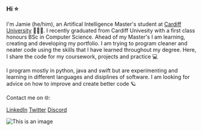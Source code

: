 ### Hi ⭐️

I'm Jamie (he/him), an Artifical Intelligence Master's student at [Cardiff University](https://www.cardiff.ac.uk/computer-science/) 👨🏻‍💻. I recently graduated from Cardiff Univesity with a first class honours BSc in Computer Science. Ahead of my Master's I am learning, creating and developing my portfolio. I am trying to program cleaner and neater code using the skills that I have learned throughout my degree. Here, I share the code for my coursework, projects and practice 💻 

I program mostly in python, java and swift but are experimenting and learning in different languages and disiplines of software. I am looking for advice on how to improve and create better code 🪐

Contact me on 🌐:

[LinkedIn](https://www.linkedin.com/in/jamesgc/)
[Twitter](https://twitter.com/jamiegclarke1)
[Discord](http://discordapp.com/users/262770770143477760)

![This is an image](https://media-exp1.licdn.com/dms/image/C4E03AQEZnOSJJJrJjQ/profile-displayphoto-shrink_400_400/0/1661708066377?e=1667433600&v=beta&t=FH8aIXRAn-E1m3zAwT9lF87KKL_H1K9pPvLTarkJxh0)


